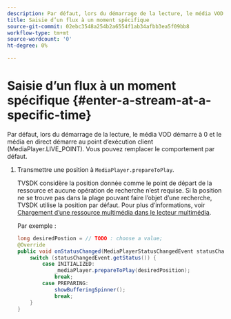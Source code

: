 ```yaml
---
description: Par défaut, lors du démarrage de la lecture, le média VOD démarre à 0 et le média en direct démarre au point d’exécution client (MediaPlayer.LIVE_POINT). Vous pouvez remplacer le comportement par défaut.
title: Saisie d’un flux à un moment spécifique
source-git-commit: 02ebc3548a254b2a6554f1ab34afbb3ea5f09bb8
workflow-type: tm+mt
source-wordcount: '0'
ht-degree: 0%

---
```


# Saisie d’un flux à un moment spécifique {#enter-a-stream-at-a-specific-time}

Par défaut, lors du démarrage de la lecture, le média VOD démarre à 0 et le média en direct démarre au point d’exécution client (MediaPlayer.LIVE_POINT). Vous pouvez remplacer le comportement par défaut.

1. Transmettre une position à `MediaPlayer.prepareToPlay`.

   TVSDK considère la position donnée comme le point de départ de la ressource et aucune opération de recherche n’est requise. Si la position ne se trouve pas dans la plage pouvant faire l’objet d’une recherche, TVSDK utilise la position par défaut. Pour plus d’informations, voir [Chargement d’une ressource multimédia dans le lecteur multimédia](../../../tvsdk-2.7-for-android/content-playback-options/mediaplayer-initialize-for-video/t-psdk-android-2.7-media-resource-load.md).

   Par exemple :

   ```java
   long desiredPostion = // TODO : choose a value; 
   @Override 
   public void onStatusChanged(MediaPlayerStatusChangedEvent statusChangedEvent) {   
       switch (statusChangedEvent.getStatus()) { 
           case INITIALIZED: 
               _mediaPlayer.prepareToPlay(desiredPosition); 
               break; 
           case PREPARING: 
               showBufferingSpinner(); 
               break; 
       } 
   }
   ```
